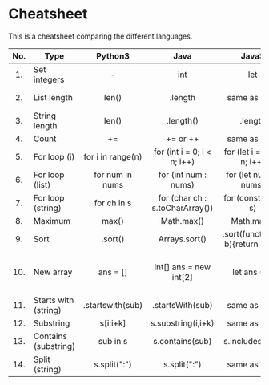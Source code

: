 # Cheatsheet

This is a cheatsheet comparing the different languages.


| No. |   Type   | Python3 | Java | JavaS | C++ | Scala | Go | C# | Swift |
|:---:|----------|:-------:|:----:|:-----:|:---:|:-----:|:--:|:--:|:-----:|
|  1. | Set integers | - | int | let | int | var | := | int | var |
|  2. | List length | len() | .length | same as Java | .size() | same as Java | same as Py3 | .Count or .Length | .count |  |  |  |  |
|  3. | String length | len() | .length() | .length | .length() or .size() |  |  |  |  |
|  4. | Count | += | += or ++ | same as Java | same as Java |  |  |  |  |
|  5. | For loop (i) | for i in range(n) | for (int i = 0; i < n; i++) | for (let i = 0; i < n; i++) | same as Java |  |  |  |  |
|  6. | For loop (list) | for num in nums | for (int num : nums) | for (let num of nums) | same as Java |  |  |  |  |
|  7. | For loop (string) | for ch in s | for (char ch : s.toCharArray()) | for (const ch of s) | for (char& ch : s) | for (ch <- s) | for _, ch := range s | foreach (char ch in s) | same as Py3 |
|  8. | Maximum | max() | Math.max() | Math.max() | max() | Math.max() | max() | Math.Max() | max() |
|  9. | Sort | .sort() | Arrays.sort() | .sort(function(a, b){return a-b}) | sort(nums.begin(), nums.end()) | .sorted | sort.Ints() or sort.Strings() | Array.Sort() | .sort() or .sorted() |
|  10. | New array | ans = [] | int[] ans = new int[2] | let ans = [] | `vector<int> ans` | `var ans = new Array[Int](2) or var ans = Array.fill(n)(0L)` | ans := []int{} or make([]int, 2) | int[] ans = new int[n] | var ans = [Int]() or var ans = Array(repeating: 0, count: n) |
|  11. | Starts with (string) | .startswith(sub) | .startsWith(sub) | same as Java | .starts_with(sub) | same as Java | strings.HasPrefix(words[i], sub) | .StartsWith(sub) | .hasPrefix(sub) |
|  12. | Substring | s[i:i+k] | s.substring(i,i+k) | same as Java | s.substr(i,k) | same as Java | same as Py3 | .Substring(i,k) |  |
|  13. | Contains (substring) | sub in s | s.contains(sub) | s.includes(sub) | same as Java | same as Java | strings.Contains(s,sub) | s.Contains(sub) | same as Java |
|  14. | Split (string) | s.split(":") | s.split(":") | same as Java | - | same as Java | strings.Split(s, ":") | s.Split(':') | s.split(separator: ":") |